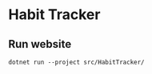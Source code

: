 Habit Tracker
=============

Run website
-----------

```
dotnet run --project src/HabitTracker/
```

